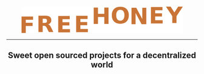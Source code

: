 <p align="center">
  <img src="art/free-honey-text1.png" alt="Aiken" width="425" />
  <hr />
<h2 align="center" style="border-bottom: none">Sweet open sourced projects for a decentralized world</h2>
</p>
